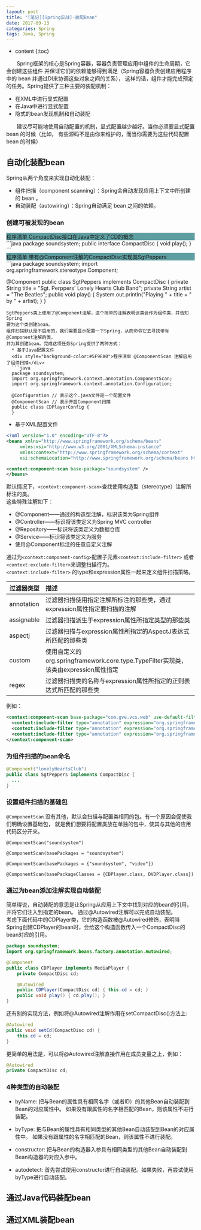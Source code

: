 ```yaml
---
layout: post
title: "[笔记][Spring实战]-装配Bean"
date: 2017-09-13
categories: Spring
tags: Java, Spring
---
```

* content
{:toc}


&emsp;&emsp;Spring框架的核心是Spring容器，容器负责管理应用中组件的生命周期，它会创建这些组件
并保证它们的依赖能够得到满足（Spring容器负责创建应用程序中的 bean 并通过DI来协调这些对象之间的关系），
这样的话，组件才能完成预定的任务。Spring提供了三种主要的装配机制：
  + 在XML中进行显式配置
  + 在Java中进行显式配置
  + 隐式的bean发现机制和自动装配  

&emsp;&emsp;建议尽可能地使用自动配置的机制，显式配置越少越好。当你必须要显式配置 bean 的时候（比如，
有些源码不是由你来维护的，而当你需要为这些代码配置 bean 的时候）

<!--More-->



## 自动化装配bean
Spring从两个角度来实现自动化装配：
 - 组件扫描（component scanning）：Spring会自动发现应用上下文中所创建的 bean 。
 - 自动装配（autowiring）：Spring自动满足 bean 之间的依赖。  

### 创建可被发现的bean  
<div style="background-color:#5F9EA0">程序清单 CompactDisc接口在Java中定义了CD的概念</div>
```java
package soundsystem;
public interface CompactDisc {
    void play();
}
```
<div style="background-color:#5F9EA0">程序清单 带有@Component注解的CompactDisc实现类SgtPeppers</div>
```java
package soundsystem;
import org.springframework.stereotype.Component;

@Component
public class SgtPeppers implements CompactDisc {
    private String title = "Sgt. Perppers' Lonely Hearts Club Band";
    private String artist = "The Beatles";
    public void play() {
        System.out.println("Playing " + title + " by " + artist);
    }
}
```
SgtPeppers类上使用了@Component注解，这个简单的注解表明该类会作为组件类，并告知Spring
要为这个类创建bean。
组件扫描默认是不启用的，我们需要显示配置一下Spring，从而命令它去寻找带有@Component注解的类，
并为其创建bean。完成这项任务Spring提供了两种方式：
  * 基于Java配置文件
  <div style="background-color:#5F9EA0">程序清单 @ComponentScan 注解启用了组件扫描</div>
  ```java
  package soundsystem;
  import org.springframework.context.annotation.ComponentScan;
  import org.springframework.context.annotation.Configuration;

  @Configuration // 表示这个.java文件是一个配置文件
  @ComponentScan // 表示开启Component扫描
  public class CDPlayerConfig {
  }
  ```

  * 基于XML配置文件

  ```xml
  <?xml version="1.0" encoding="UTF-8"?>
  <beans xmlns="http://www.springframework.org/schema/beans"
       xmlns:xsi="http://www.w3.org/2001/XMLSchema-instance"
       xmlns:context="http://www.springframework.org/schema/context"
       xsi:schemaLocation="http://www.springframework.org/schema/beans http://www.springframework.org/schema/beans/spring-beans.xsd http://www.springframework.org/schema/context http://www.springframework.org/schema/context/spring-context.xsd">

  <context:component-scan base-package="soundsystem" />
  </beans>
  ```
  默认情况下，```<context:component-scan>```查找使用构造型（stereotype）注解所标注的类。  
  这些特殊注解如下：
  - @Component——通过的构造型注解，标识该类为Spring组件
  - @Controller——标识将该类定义为Spring MVC controller
  - @Repository——标识将该类定义为数据仓库
  - @Service——标识将该类定义为服务
  - 使用@Component标注的任意自定义注解

  通过为```<context:component-config>```配置子元素```<context:include-filter>```
  或者```<context:exclude-filter>```来调整扫描行为。  
  ```<context:include-filter>``` 的type和expression属性一起来定义组件扫描策略。  

  | 过滤器类型 | 描述 |
  | ------------- |:-------------|
  | annotation | 过滤器扫描使用指定注解所标注的那些类，通过expression属性指定要扫描的注解 |
  | assignable |	过滤器扫描派生于expression属性所指定类型的那些类 |
  | aspectj |	过滤器扫描与expression属性所指定的AspectJ表达式所匹配的那些类 |
  | custom |	使用自定义的org.springframework.core.type.TypeFilter实现类，该类由expression属性指定 |
  | regex	| 过滤器扫描类的名称与expression属性所指定的正则表达式所匹配的那些类 |

  例如：
  ```xml
  <context:component-scan base-package="com.gve.vcs.web" use-default-filters="false">
    <context:include-filter type="annotation" expression="org.springframework.stereotype.Controller"/>
    <context:include-filter type="annotation" expression="org.springframework.stereotype.Component"/>
    <context:include-filter type="annotation" expression="org.springframework.stereotype.Service"/>
  </context:component-scan>
  ```


### 为组件扫描的bean命名
```java
@Component("lonelyHeartsClub")
public class SgtPeppers implements CompactDisc {
  ...
}
```
### 设置组件扫描的基础包

```@ComponentScan``` 没有其他，默认会扫描与配置类相同的包。有一个原因会促使我们明确设置基础包，
就是我们想要将配置类放在单独的包中，使其与其他的应用代码区分开来。  

```
@ComponentScan("soundsystem")
```
```
@ComponentScan(basePackages = "soundsystem")
```
```
@ComponentScan(basePackages = {"soundsystem", "video"})
```
```
@ComponentScan(basePackageClasses = {CDPlayer.class, DVDPlayer.class})
```
### 通过为bean添加注解实现自动装配
简单得说，自动装配的意思是让Spring从应用上下文中找到对应的bean的引用，并将它们注入到指定的bean。
通过@Autowired注解可以完成自动装配。  
考虑下面代码中的CDPlayer类，它的构造函数被@Autowired修饰，表明当Spring创建CDPlayer的bean时，会给这个构造函数传入一个CompactDisc的bean对应的引用。  
```java
package soundsystem;
import org.springframework.beans.factory.annotation.Autowired;

@Component
public class CDPlayer implements MediaPlayer {
    private CompactDisc cd;

    @Autowired
    public CDPlayer(CompactDisc cd) { this.cd = cd; }
    public void play() { cd.play(); }
}

```
还有别的实现方法，例如将@Autowired注解作用在setCompactDisc()方法上:  
```java
@Autowired
public void setCd(CompactDisc cd) {
    this.cd = cd;
}
```
更简单的用法是，可以将@Autowired注解直接作用在成员变量之上，例如：
```java
@Autowired
private CompactDisc cd;
```

### 4种类型的自动装配
 + byName: 把与Bean的属性具有相同名字（或者ID）的其他Bean自动装配到Bean的对应属性中。
 如果没有跟属性的名字相匹配的Bean，则该属性不进行装配。

 + byType: 把与Bean的属性具有相同类型的其他Bean自动装配到Bean的对应属性中。
 如果没有跟属性的名字相匹配的Bean，则该属性不进行装配。

 + constructor: 把与Bean的构造器入参具有相同类型的其他Bean自动装配到Bean构造器的对应入参中。

 + autodetect: 首先尝试使用constructor进行自动装配。如果失败，再尝试使用byType进行自动装配。


## 通过Java代码装配bean

## 通过XML装配bean
